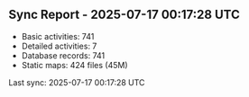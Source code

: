 ## Sync Report - 2025-07-17 00:17:28 UTC

- Basic activities: 741
- Detailed activities: 7
- Database records: 741
- Static maps: 424 files (45M)

Last sync: 2025-07-17 00:17:28 UTC
